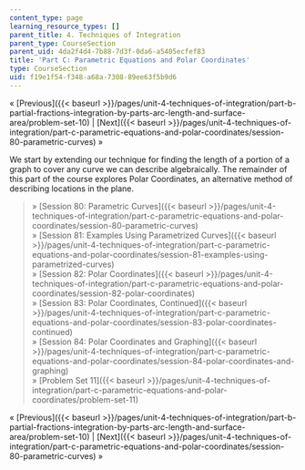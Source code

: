 ```yaml
---
content_type: page
learning_resource_types: []
parent_title: 4. Techniques of Integration
parent_type: CourseSection
parent_uid: 4da2f4d4-7b88-7d3f-0da6-a5405ecfef83
title: 'Part C: Parametric Equations and Polar Coordinates'
type: CourseSection
uid: f19e1f54-f348-a68a-7308-89ee63f5b9d6
---
```


« [Previous]({{< baseurl >}}/pages/unit-4-techniques-of-integration/part-b-partial-fractions-integration-by-parts-arc-length-and-surface-area/problem-set-10) | [Next]({{< baseurl >}}/pages/unit-4-techniques-of-integration/part-c-parametric-equations-and-polar-coordinates/session-80-parametric-curves) »

We start by extending our technique for finding the length of a portion of a graph to cover any curve we can describe algebraically. The remainder of this part of the course explores Polar Coordinates, an alternative method of describing locations in the plane.

> » [Session 80: Parametric Curves]({{< baseurl >}}/pages/unit-4-techniques-of-integration/part-c-parametric-equations-and-polar-coordinates/session-80-parametric-curves)  
> » [Session 81: Examples Using Parametrized Curves]({{< baseurl >}}/pages/unit-4-techniques-of-integration/part-c-parametric-equations-and-polar-coordinates/session-81-examples-using-parametrized-curves)  
> » [Session 82: Polar Coordinates]({{< baseurl >}}/pages/unit-4-techniques-of-integration/part-c-parametric-equations-and-polar-coordinates/session-82-polar-coordinates)  
> » [Session 83: Polar Coordinates, Continued]({{< baseurl >}}/pages/unit-4-techniques-of-integration/part-c-parametric-equations-and-polar-coordinates/session-83-polar-coordinates-continued)  
> » [Session 84: Polar Coordinates and Graphing]({{< baseurl >}}/pages/unit-4-techniques-of-integration/part-c-parametric-equations-and-polar-coordinates/session-84-polar-coordinates-and-graphing)  
> » [Problem Set 11]({{< baseurl >}}/pages/unit-4-techniques-of-integration/part-c-parametric-equations-and-polar-coordinates/problem-set-11)

« [Previous]({{< baseurl >}}/pages/unit-4-techniques-of-integration/part-b-partial-fractions-integration-by-parts-arc-length-and-surface-area/problem-set-10) | [Next]({{< baseurl >}}/pages/unit-4-techniques-of-integration/part-c-parametric-equations-and-polar-coordinates/session-80-parametric-curves) »